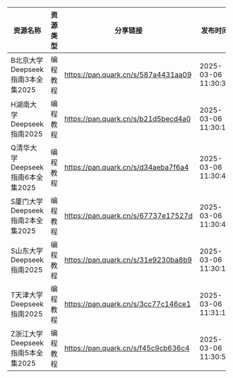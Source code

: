 | 资源名称                    | 资源类型 | 分享链接                                | 发布时间                |
| ----------------------- | ---- | ----------------------------------- | ------------------- |
| B北京大学Deepseek指南3本全集2025 | 编程教程 | https://pan.quark.cn/s/587a4431aa09 | 2025-03-06 11:30:34 |
| H湖南大学Deepseek指南2025     | 编程教程 | https://pan.quark.cn/s/b21d5becd4a0 | 2025-03-06 11:30:11 |
| Q清华大学Deepseek指南6本全集2025 | 编程教程 | https://pan.quark.cn/s/d34aeba7f6a4 | 2025-03-06 11:30:49 |
| S厦门大学Deepseek指南2本全集2025 | 编程教程 | https://pan.quark.cn/s/67737e17527d | 2025-03-06 11:30:42 |
| S山东大学Deepseek指南2025     | 编程教程 | https://pan.quark.cn/s/31e9230ba8b9 | 2025-03-06 11:30:18 |
| T天津大学Deepseek指南2025     | 编程教程 | https://pan.quark.cn/s/3cc77c146ce1 | 2025-03-06 11:31:11 |
| Z浙江大学Deepseek指南5本全集2025 | 编程教程 | https://pan.quark.cn/s/f45c9cb636c4 | 2025-03-06 11:30:57 |
